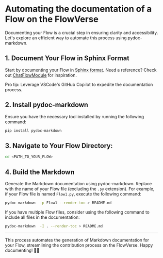 # Automating the documentation of a Flow on  the FlowVerse

Documenting your Flow is a crucial step in ensuring clarity and accessibility. Let's explore an efficient way to automate this process using pydoc-markdown.

## 1. Document Your Flow in Sphinx Format
Start by documenting your Flow in [Sphinx format]( https://sphinx-rtd-tutorial.readthedocs.io/en/latest/docstrings.html). Need a reference? Check out [ChatFlowModule](https://huggingface.co/aiflows/ChatFlowModule/blob/main/ChatAtomicFlow.py) for inspiration.

 Pro tip: Leverage VSCode's GitHub Copilot to expedite the documentation process.

## 2. Install pydoc-markdown
Ensure you have the necessary tool installed by running the following command:
```bash
pip install pydoc-markdown
```

## 3. Navigate to Your Flow Directory:
```bash 
cd <PATH_TO_YOUR_FLOW>
```

## 4. Build the Markdown
Generate the Markdown documentation using pydoc-markdown. Replace <YOUR-FLOW> with the name of your Flow file (excluding the `.py` extension). For example, if your Flow file is named `Flow1.py`, execute the following command:

```bash
pydoc-markdown  -p Flow1 --render-toc > README.md 
```

If you have multiple Flow files, consider using the following command to include all files in the documentation:

```bash
pydoc-markdown  -I . --render-toc > README.md 
```

---
This process automates the generation of Markdown documentation for your Flow, streamlining the contribution process on the FlowVerse. Happy documenting! 🚀✨